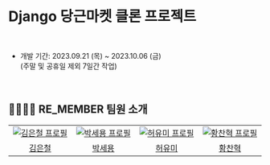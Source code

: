 # Django 당근마켓 클론 프로젝트

<br />

- 개발 기간: 2023.09.21 (목) ~ 2023.10.06 (금) 
<br /> (주말 및 공휴일 제외 7일간 작업)

<br />

## 👨‍👨‍👧‍👧 RE_MEMBER 팀원 소개

<table>
  <tr>
    <td align="center" width="150px">
      <a href="https://github.com/KimEuncheol222" target="_blank">
        <img src="https://avatars.githubusercontent.com/u/125336999?v=4" alt="김은철 프로필" />
      </a>
    </td>
    <td align="center" width="150px">
      <a href="https://github.com/se-yong" target="_blank">
        <img src="https://avatars.githubusercontent.com/u/84066943?v=4" alt="박세용 프로필" />
      </a>
    </td>
    <td align="center" width="150px">
      <a href="https://github.com/Yumi-Heo" target="_blank">
        <img src="https://avatars.githubusercontent.com/u/120551363?v=4" alt="허유미 프로필" />
      </a>
    </td>
    <td align="center" width="150px">
      <a href="https://github.com/Hwang-99" target="_blank">
        <img src="https://avatars.githubusercontent.com/u/70048161?v=4" alt="황찬혁 프로필" />
      </a>
    </td>
  </tr>
  <tr>
    <td align="center">
      <a href="https://github.com/KimEuncheol222" target="_blank">
        김은철
      </a>
    </td>
    <td align="center">
      <a href="https://github.com/se-yong" target="_blank">
        박세용
      </a>
    </td>
    <td align="center">
      <a href="https://github.com/Yumi-Heo" target="_blank">
        허유미
      </a>
    </td>
    <td align="center">
      <a href="https://github.com/Hwang-99" target="_blank">
        황찬혁
      </a>
    </td>
  </tr>
</table>